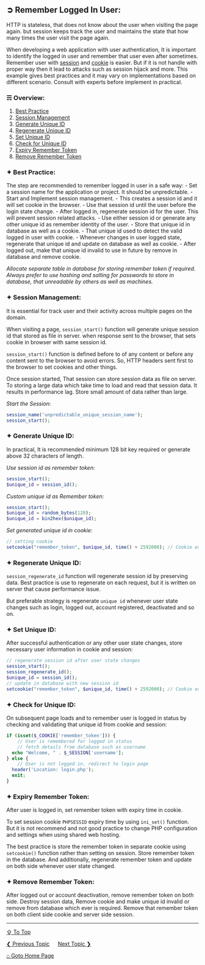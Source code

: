 ## &#10162; Remember Logged In User:
HTTP is stateless, that does not know about the user when visiting the page again. but session keeps track the user and maintains the state that how many times the user visit the page again.

When developing a web application with user authentication, It is important to identify the logged in user and remember that user even after sometimes. Remember user with [session](./sessions.md) and [cookie](./cookies.md) is easier. But if it is not handle with proper way then it lead to attacks such as session hijack and more. This example gives best practices and it may vary on implementations based on different scenario. Consult with experts before implement in practical.  

### &#9780; Overview:
1. [Best Practice](#-best-practice)
2. [Session Management](#-session-management)
3. [Generate Unique ID](#-generate-unique-id)
4. [Regenerate Unique ID](#-regenerate-unique-id)
5. [Set Unique ID](#-set-unique-id)
6. [Check for Unique ID](#-check-for-unique-id)
7. [Expiry Remember Token](#-expiry-remember-token)
8. [Remove Remember Token](#-remove-remember-token)

### &#10022; Best Practice:
The step are recommended to remember logged in user in a safe way:
	- Set a session name for the application or project. It should be unpredictable.
	- Start and Implement session management.
	- This creates a session id and it will set cookie in the browser.
	- Use that session id until the user before the login state change.	
	- After logged in, regenerate session id for the user. This will prevent session related attacks.
	- Use either session id or generate any other unique id as remember identity of the user.
	- Store that unique id in database as well as a cookie.
	- That unique id used to detect the valid logged in user with cookie.
	- Whenever changes in user logged state, regenerate that unique id and update on database as well as cookie.
	- After logged out, make that unique id invalid to use in future by remove in database and remove cookie.

*Allocate separate table in database for storing remember token if required.
Always prefer to use hashing and salting for passwords to store in database, that unreadable by others as well as machines.*

### &#10022; Session Management:
It is essential for track user and their activity across multiple pages on the domain.

When visiting a page, `session_start()` function will generate unique session id that stored as file in server. when response sent to the browser, that sets cookie in browser with same session id. 

`session_start()` function is defined before to of any content or before any content sent to the browser to avoid errors. So, HTTP headers sent first to the browser to set cookies and other things.

Once session started, That session can store session data as file on server. To storing a large data which take time to load and read that session data. It results in performance lag. Store small amount of data rather than large.

*Start the Session:*
```php
session_name('unpredictable_unique_session_name');	
session_start();
```

### &#10022; Generate Unique ID:
In practical, It is recommended minimum 128 bit key required or generate above 32 characters of length.

*Use session id as remember token:*
```php
session_start();
$unique_id = session_id();
```

*Custom unique id as Remember token:*
```php
session_start();
$unique_id = random_bytes(128);
$unique_id = bin2hex($unique_id);
```

*Set generated unique id in cookie:*
```php
// setting cookie
setcookie("remember_token", $unique_id, time() + 2592000); // Cookie expires in 30 days
```

### &#10022; Regenerate Unique ID:
`session_regenerate_id` function will regenerate session id by preserving data. Best practice is use to regenerate on each request, but it is written on server that cause performance issue. 

But preferable strategy is regenerate `unique id` whenever user state changes such as login, logged out, account registered, deactivated and so on.

### &#10022; Set Unique ID:
After successful authentication or any other user state changes, store necessary user information in cookie and session:

```php
// regenerate session id after user state changes
session_start();
session_regenerate_id();
$unique_id = session_id();
// update in database with new session id	
setcookie("remember_token", $unique_id, time() + 2592000); // Cookie expires in 30 days
```

### &#10022; Check for Unique ID:
On subsequent page loads and to remember user is logged in status by checking and validating that unique id from cookie and session:

```php
if (isset($_COOKIE['remember_token'])) {
	// User is remembered for logged in status
	// fetch details from database such as username
  echo "Welcome, " . $_SESSION['username'];
} else {
	// User is not logged in, redirect to login page
  header('Location: login.php');
  exit;
}
```

### &#10022; Expiry Remember Token:
After user is logged in, set remember token with expiry time in cookie.

To set session cookie `PHPSESSID` expiry time by using `ini_set()` function. But it is not recommend and not good practice to change PHP configuration and settings when using shared web hosting. 

The best practice is store the remember token in separate cookie using `setcookie()` function rather than setting on session. Store remember token in the database. And additionally, regenerate remember token and update on both side whenever user state changed. 

### &#10022; Remove Remember Token:
After logged out or account deactivation, remove remember token on both side. Destroy session data, Remove cookie and make unique id invalid or remove from database which ever is required. Remove that remember token on both client side cookie and server side session.

---
[&#8682; To Top](#-remember-logged-in-user)

[&#10094; Previous Topic](./php-mysql-integration.md) &emsp; [Next Topic &#10095;](./configuring-apache-server.md)

[&#8962; Goto Home Page](../README.md)